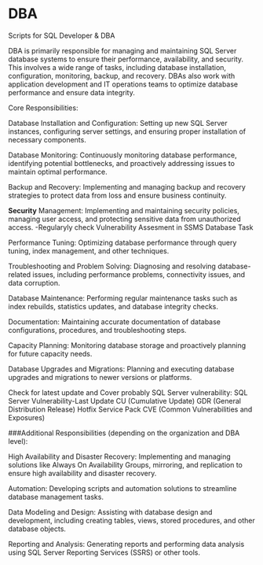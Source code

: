 # DBA
Scripts for SQL Developer & DBA 

DBA is primarily responsible for managing and maintaining SQL Server database systems to ensure their performance, availability, and security. This involves a wide range of tasks, including database installation, configuration, monitoring, backup, and recovery. DBAs also work with application development and IT operations teams to optimize database performance and ensure data integrity.

Core Responsibilities:

Database Installation and Configuration:
Setting up new SQL Server instances, configuring server settings, and ensuring proper installation of necessary components. 

Database Monitoring:
Continuously monitoring database performance, identifying potential bottlenecks, and proactively addressing issues to maintain optimal performance. 

Backup and Recovery:
Implementing and managing backup and recovery strategies to protect data from loss and ensure business continuity. 

**Security** Management:
Implementing and maintaining security policies, managing user access, and protecting sensitive data from unauthorized access. 
-Regularyly check Vulnerability Assesment in SSMS Database Task

Performance Tuning:
Optimizing database performance through query tuning, index management, and other techniques. 

Troubleshooting and Problem Solving:
Diagnosing and resolving database-related issues, including performance problems, connectivity issues, and data corruption. 

Database Maintenance:
Performing regular maintenance tasks such as index rebuilds, statistics updates, and database integrity checks. 

Documentation:
Maintaining accurate documentation of database configurations, procedures, and troubleshooting steps. 

Capacity Planning:
Monitoring database storage and proactively planning for future capacity needs. 

Database Upgrades and Migrations:
Planning and executing database upgrades and migrations to newer versions or platforms. 

Check for latest update and Cover probably SQL Server vulnerability:
SQL Server Vulnerability-Last Update
CU (Cumulative Update)
GDR (General Distribution Release)
Hotfix
Service Pack
CVE (Common Vulnerabilities and Exposures)

###Additional Responsibilities (depending on the organization and DBA level):

High Availability and Disaster Recovery:
Implementing and managing solutions like Always On Availability Groups, mirroring, and replication to ensure high availability and disaster recovery. 

Automation:
Developing scripts and automation solutions to streamline database management tasks. 

Data Modeling and Design:
Assisting with database design and development, including creating tables, views, stored procedures, and other database objects. 

Reporting and Analysis:
Generating reports and performing data analysis using SQL Server Reporting Services (SSRS) or other tools. 
